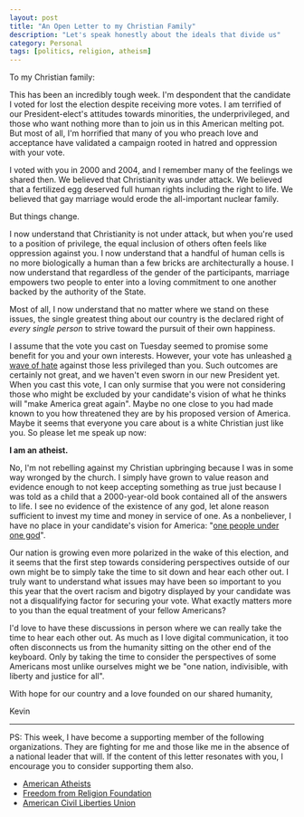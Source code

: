 ```yaml
---
layout: post
title: "An Open Letter to my Christian Family"
description: "Let's speak honestly about the ideals that divide us"
category: Personal
tags: [politics, religion, atheism]
---
```


To my Christian family:

This has been an incredibly tough week.
I'm despondent that the candidate I voted for lost the election despite receiving more votes.
I am terrified of our President-elect's attitudes towards minorities, the underprivileged, and those who want nothing more than to join us in this American melting pot.
But most of all, I'm horrified that many of you who preach love and acceptance have validated a campaign rooted in hatred and oppression with your vote.

I voted with you in 2000 and 2004, and I remember many of the feelings we shared then.
We believed that Christianity was under attack.
We believed that a fertilized egg deserved full human rights including the right to life.
We believed that gay marriage would erode the all-important nuclear family.

But things change.

I now understand that Christianity is not under attack, but when you're used to a position of privilege, the equal inclusion of others often feels like oppression against you.
I now understand that a handful of human cells is no more biologically a human than a few bricks are architecturally a house.
I now understand that regardless of the gender of the participants, marriage empowers two people to enter into a loving commitment to one another backed by the authority of the State.

Most of all, I now understand that no matter where we stand on these issues, the single greatest thing about our country is the declared right of *every single person* to strive toward the pursuit of their own happiness.

I assume that the vote you cast on Tuesday seemed to promise some benefit for you and your own interests.
However, your vote has unleashed [a wave of hate](https://mobile.twitter.com/i/moments/796417517157830656?m=1)  against those less privileged than you.
Such outcomes are certainly not great, and we haven't even sworn in our new President yet.
When you cast this vote, I can only surmise that you were not considering those who might be excluded by your candidate's vision of what he thinks will "make America great again".
Maybe no one close to you had made known to you how threatened they are by his proposed version of America.
Maybe it seems that everyone you care about is a white Christian just like you.
So please let me speak up now:

**I am an atheist.**

No, I'm not rebelling against my Christian upbringing because I was in some way wronged by the church.
I simply have grown to value reason and evidence enough to not keep accepting something as true just because I was told as a child that a 2000-year-old book contained all of the answers to life.
I see no evidence of the existence of any god, let alone reason sufficient to invest my time and money in service of one.
As a nonbeliever, I have no place in your candidate's vision for America: "[one people under one god](http://www.reuters.com/video/2016/10/15/trump-vows-to-unite-america-under-one-go?videoId=370152567)".

Our nation is growing even more polarized in the wake of this election, and it seems that the first step towards considering perspectives outside of our own might be to simply take the time to sit down and hear each other out.
I truly want to understand what issues may have been so important to you this year that the overt racism and bigotry displayed by your candidate was not a disqualifying factor for securing your vote.
What exactly matters more to you than the equal treatment of your fellow Americans?

I'd love to have these discussions in person where we can really take the time to hear each other out.
As much as I love digital communication, it too often disconnects us from the humanity sitting on the other end of the keyboard.
Only by taking the time to consider the perspectives of some Americans most unlike ourselves might we be "one nation, indivisible, with liberty and justice for all".

With hope for our country and a love founded on our shared humanity,

Kevin

---

PS: This week, I have become a supporting member of the following organizations.
They are fighting for me and those like me in the absence of a national leader that will.
If the content of this letter resonates with you, I encourage you to consider supporting them also.

- [American Atheists](https://www.atheists.org)
- [Freedom from Religion Foundation](https://ffrf.org)
- [American Civil Liberties Union](https://www.aclu.org)
